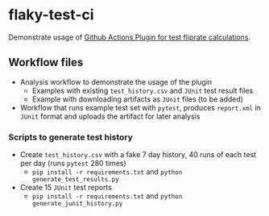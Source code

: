 # flaky-test-ci

Demonstrate usage of [Github Actions Plugin for test fliprate calculations](https://github.com/guotin/fliprate_actions).

## Workflow files

* Analysis workflow to demonstrate the usage of the plugin
    * Examples with existing `test_history.csv` and `JUnit` test result files
    * Example with downloading artifacts as `JUnit` files (to be added)
* Workflow that runs example test set with `pytest`, produces `report.xml` in `JUnit` format and uploads the artifact for later analysis 

### Scripts to generate test history

* Create `test_history.csv` with a fake 7 day history, 40 runs of each test per day (runs `pytest` 280 times)
  * `pip install -r requirements.txt` and `python generate_test_results.py`
* Create 15 `JUnit` test reports
  * `pip install -r requirements.txt` and `python generate_junit_history.py`   
